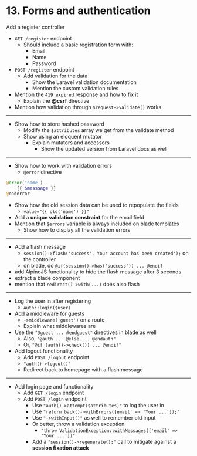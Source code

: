 # 13. Forms and authentication

Add a register controller

- `GET /register` endpoint
  - Should include a basic registration form with:
    - Email
    - Name
    - Password
- `POST /register` endpoint
  - Add validation for the data
    - Show the Laravel validation documentation
    - Mention the custom validation rules
- Mention the `419 expired` response and how to fix it
  - Explain the **@csrf** directive
- Mention how validation through `$request->validate()` works

---

- Show how to store hashed password
  - Modify the `$attributes` array we get from the validate method
  - Show using an eloquent mutator
    - Explain mutators and accessors
      - Show the updated version from Laravel docs as well

---

- Show how to work with validation errors
  - `@error` directive

```php
@error('name')
    {{ $messsage }}
@enderror
```

- Show how the old session data can be used to repopulate the fields
  - `value="{{ old('name') }}"`
- Add a **unique validation constraint** for the email field
- Mention that `$errors` variable is always included on blade templates
  - Show how to display all the validation errors

---

- Add a flash message
  - `session()->flash('success', Your account has been created');` on the controller
  - on blade, do `@if(session()->has('success')) ... @endif`
- add AlpineJS functionality to hide the flash message after 3 seconds
- extract a blade component
- mention that `redirect()->with(...)` does also flash

---

- Log the user in after registering
  - `Auth::login($user)`
- Add a middleware for guests
  - `->middleware('guest')` on a route
  - Explain what middlewares are
- Use the `"@guest ... @endguest"` directives in blade as well
  - Also, `"@auth ... @else ... @endauth"`
  - Or, `"@if (auth()->check()) ... @endif"`
- Add logout functionality
  - Add `POST /logout` endpoint
  - `"auth()->logout()"`
  - Redirect back to homepage with a flash message

---

- Add login page and functionality
  - Add `GET /login` endpoint
  - Add `POST /login` endpoint
    - Use `"auth()->attempt($attributes)"` to log the user in
    - Use `"return back()->withErrors([email' => 'Your ...']);"`
    - Use `"->withInput()"` as well to remember old input
    - Or better, throw a validation exception
      - `"throw ValidationException::withMessages(['email' => 'Your ...'])"`
    - Add a `"session()->regenerate();"` call to mitigate against a **session fixation attack**
